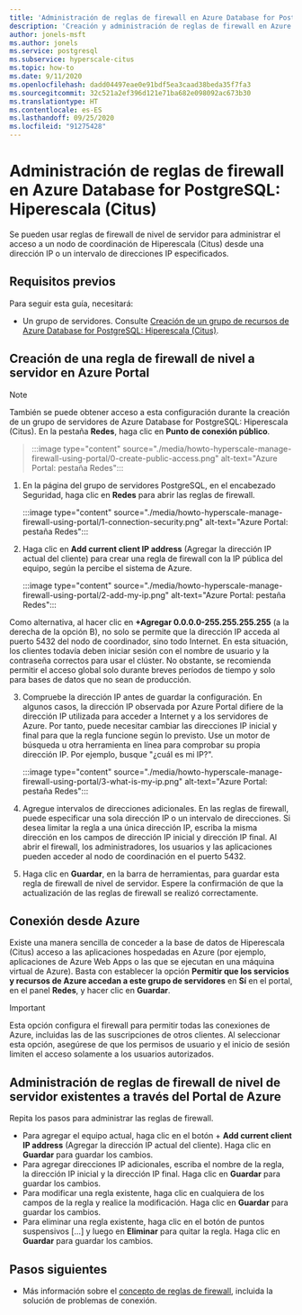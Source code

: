 ```yaml
---
title: 'Administración de reglas de firewall en Azure Database for PostgreSQL: Hiperescala (Citus)'
description: 'Creación y administración de reglas de firewall en Azure Database for PostgreSQL: Hiperescala (Citus) mediante Azure Portal'
author: jonels-msft
ms.author: jonels
ms.service: postgresql
ms.subservice: hyperscale-citus
ms.topic: how-to
ms.date: 9/11/2020
ms.openlocfilehash: dadd04497eae0e91bdf5ea3caad38beda35f7fa3
ms.sourcegitcommit: 32c521a2ef396d121e71ba682e098092ac673b30
ms.translationtype: HT
ms.contentlocale: es-ES
ms.lasthandoff: 09/25/2020
ms.locfileid: "91275428"
---
```

# <a name="manage-firewall-rules-for-azure-database-for-postgresql---hyperscale-citus"></a>Administración de reglas de firewall en Azure Database for PostgreSQL: Hiperescala (Citus)
Se pueden usar reglas de firewall de nivel de servidor para administrar el acceso a un nodo de coordinación de Hiperescala (Citus) desde una dirección IP o un intervalo de direcciones IP especificados.

## <a name="prerequisites"></a>Requisitos previos
Para seguir esta guía, necesitará:
- Un grupo de servidores. Consulte [Creación de un grupo de recursos de Azure Database for PostgreSQL: Hiperescala (Citus)](quickstart-create-hyperscale-portal.md).

## <a name="create-a-server-level-firewall-rule-in-the-azure-portal"></a>Creación de una regla de firewall de nivel a servidor en Azure Portal

> [!NOTE]
> También se puede obtener acceso a esta configuración durante la creación de un grupo de servidores de Azure Database for PostgreSQL: Hiperescala (Citus). En la pestaña **Redes**, haga clic en **Punto de conexión público**.

> :::image type="content" source="./media/howto-hyperscale-manage-firewall-using-portal/0-create-public-access.png" alt-text="Azure Portal: pestaña Redes":::

1. En la página del grupo de servidores PostgreSQL, en el encabezado Seguridad, haga clic en **Redes** para abrir las reglas de firewall.

   :::image type="content" source="./media/howto-hyperscale-manage-firewall-using-portal/1-connection-security.png" alt-text="Azure Portal: pestaña Redes":::

2. Haga clic en **Add current client IP address** (Agregar la dirección IP actual del cliente) para crear una regla de firewall con la IP pública del equipo, según la percibe el sistema de Azure.

   :::image type="content" source="./media/howto-hyperscale-manage-firewall-using-portal/2-add-my-ip.png" alt-text="Azure Portal: pestaña Redes":::

Como alternativa, al hacer clic en **+Agregar 0.0.0.0-255.255.255.255** (a la derecha de la opción B), no solo se permite que la dirección IP acceda al puerto 5432 del nodo de coordinador, sino todo Internet. En esta situación, los clientes todavía deben iniciar sesión con el nombre de usuario y la contraseña correctos para usar el clúster. No obstante, se recomienda permitir el acceso global solo durante breves períodos de tiempo y solo para bases de datos que no sean de producción.

3. Compruebe la dirección IP antes de guardar la configuración. En algunos casos, la dirección IP observada por Azure Portal difiere de la dirección IP utilizada para acceder a Internet y a los servidores de Azure. Por tanto, puede necesitar cambiar las direcciones IP inicial y final para que la regla funcione según lo previsto.
   Use un motor de búsqueda u otra herramienta en línea para comprobar su propia dirección IP. Por ejemplo, busque "¿cuál es mi IP?".

   :::image type="content" source="./media/howto-hyperscale-manage-firewall-using-portal/3-what-is-my-ip.png" alt-text="Azure Portal: pestaña Redes":::

4. Agregue intervalos de direcciones adicionales. En las reglas de firewall, puede especificar una sola dirección IP o un intervalo de direcciones. Si desea limitar la regla a una única dirección IP, escriba la misma dirección en los campos de dirección IP inicial y dirección IP final. Al abrir el firewall, los administradores, los usuarios y las aplicaciones pueden acceder al nodo de coordinación en el puerto 5432.

5. Haga clic en **Guardar**, en la barra de herramientas, para guardar esta regla de firewall de nivel de servidor. Espere la confirmación de que la actualización de las reglas de firewall se realizó correctamente.

## <a name="connecting-from-azure"></a>Conexión desde Azure

Existe una manera sencilla de conceder a la base de datos de Hiperescala (Citus) acceso a las aplicaciones hospedadas en Azure (por ejemplo, aplicaciones de Azure Web Apps o las que se ejecutan en una máquina virtual de Azure). Basta con establecer la opción **Permitir que los servicios y recursos de Azure accedan a este grupo de servidores** en **Sí** en el portal, en el panel **Redes**, y hacer clic en **Guardar**.

> [!IMPORTANT]
> Esta opción configura el firewall para permitir todas las conexiones de Azure, incluidas las de las suscripciones de otros clientes. Al seleccionar esta opción, asegúrese de que los permisos de usuario y el inicio de sesión limiten el acceso solamente a los usuarios autorizados.

## <a name="manage-existing-server-level-firewall-rules-through-the-azure-portal"></a>Administración de reglas de firewall de nivel de servidor existentes a través del Portal de Azure
Repita los pasos para administrar las reglas de firewall.
* Para agregar el equipo actual, haga clic en el botón + **Add current client IP address** (Agregar la dirección IP actual del cliente). Haga clic en **Guardar** para guardar los cambios.
* Para agregar direcciones IP adicionales, escriba el nombre de la regla, la dirección IP inicial y la dirección IP final. Haga clic en **Guardar** para guardar los cambios.
* Para modificar una regla existente, haga clic en cualquiera de los campos de la regla y realice la modificación. Haga clic en **Guardar** para guardar los cambios.
* Para eliminar una regla existente, haga clic en el botón de puntos suspensivos […] y luego en **Eliminar** para quitar la regla. Haga clic en **Guardar** para guardar los cambios.

## <a name="next-steps"></a>Pasos siguientes
- Más información sobre el [concepto de reglas de firewall](concepts-hyperscale-firewall-rules.md), incluida la solución de problemas de conexión.
